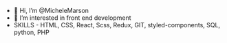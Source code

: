 - 👋 Hi, I’m @MicheleMarson
- 👀 I’m interested in front end development
- SKILLS - HTML, CSS, React, Scss, Redux, GIT, styled-components, SQL, python, PHP

<!---
MicheleMarson/MicheleMarson is a ✨ special ✨ repository because its `README.md` (this file) appears on your GitHub profile.
You can click the Preview link to take a look at your changes.
--->
